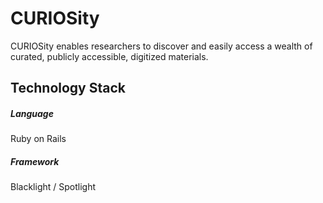 # CURIOSity
CURIOSity enables researchers to discover and easily access a wealth of curated, publicly accessible, digitized materials.

## Technology Stack
##### Language
Ruby on Rails

##### Framework
Blacklight / Spotlight
